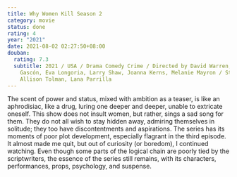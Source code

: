 ```yaml
---
title: Why Women Kill Season 2
category: movie
status: done
rating: 4
year: "2021"
date: 2021-08-02 02:27:50+08:00
douban:
  rating: 7.3
  subtitle: 2021 / USA / Drama Comedy Crime / Directed by David Warren, Jennifer
    Gascón, Eva Longoria, Larry Shaw, Joanna Kerns, Melanie Mayron / Starring
    Allison Tolman, Lana Parrilla
---
```


The scent of power and status, mixed with ambition as a teaser, is like an aphrodisiac, like a drug, luring one deeper and deeper, unable to extricate oneself. This show does not insult women, but rather, sings a sad song for them. They do not all wish to stay hidden away, admiring themselves in solitude; they too have discontentments and aspirations. The series has its moments of poor plot development, especially flagrant in the third episode. It almost made me quit, but out of curiosity (or boredom), I continued watching. Even though some parts of the logical chain are poorly tied by the scriptwriters, the essence of the series still remains, with its characters, performances, props, psychology, and suspense.
